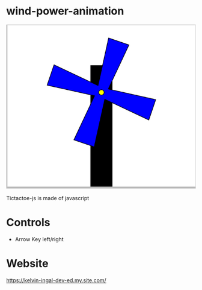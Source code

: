 # wind-power-animation


<img src="https://github.com/ingalkelvin/wind-power-animation/blob/main/wind%20power.png">

Tictactoe-js is made of javascript

# Controls
- Arrow Key left/right


# Website

https://kelvin-ingal-dev-ed.my.site.com/

